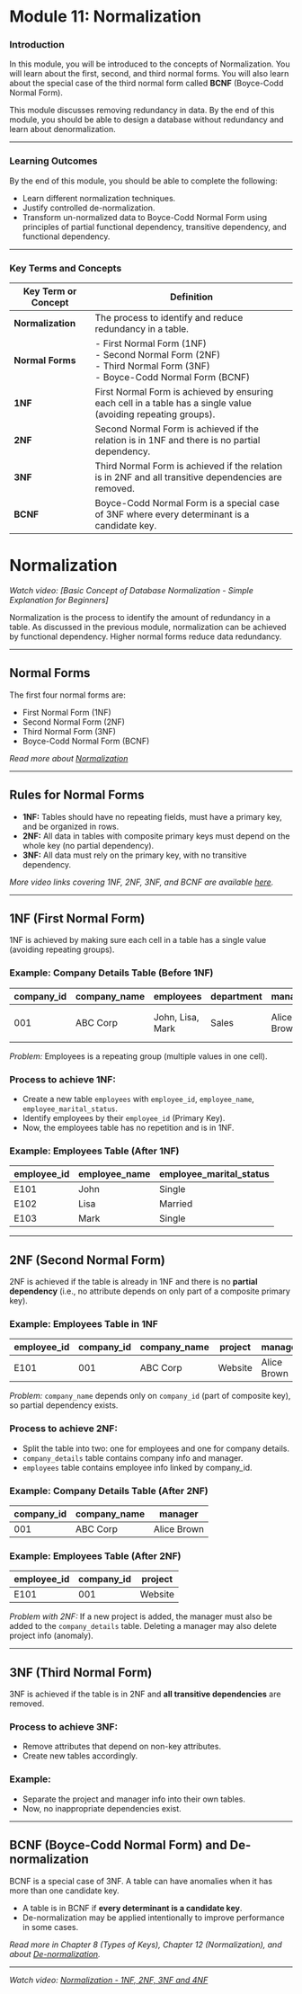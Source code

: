 # Module 11: Normalization

### Introduction

In this module, you will be introduced to the concepts of Normalization. You will learn about the first, second, and third normal forms. You will also learn about the special case of the third normal form called **BCNF** (Boyce-Codd Normal Form).

This module discusses removing redundancy in data. By the end of this module, you should be able to design a database without redundancy and learn about denormalization.

---

### Learning Outcomes

By the end of this module, you should be able to complete the following:

- Learn different normalization techniques.
- Justify controlled de-normalization.
- Transform un-normalized data to Boyce-Codd Normal Form using principles of partial functional dependency, transitive dependency, and functional dependency.

---

### Key Terms and Concepts

| Key Term or Concept | Definition |
| ------------------- | ---------- |
| **Normalization**   | The process to identify and reduce redundancy in a table. |
| **Normal Forms**    | - First Normal Form (1NF) <br> - Second Normal Form (2NF) <br> - Third Normal Form (3NF) <br> - Boyce-Codd Normal Form (BCNF) |
| **1NF**             | First Normal Form is achieved by ensuring each cell in a table has a single value (avoiding repeating groups). |
| **2NF**             | Second Normal Form is achieved if the relation is in 1NF and there is no partial dependency. |
| **3NF**             | Third Normal Form is achieved if the relation is in 2NF and all transitive dependencies are removed. |
| **BCNF**            | Boyce-Codd Normal Form is a special case of 3NF where every determinant is a candidate key. |

# Normalization

*Watch video: [Basic Concept of Database Normalization - Simple Explanation for Beginners]*

Normalization is the process to identify the amount of redundancy in a table. As discussed in the previous module, normalization can be achieved by functional dependency. Higher normal forms reduce data redundancy.

---

## Normal Forms

The first four normal forms are:

- First Normal Form (1NF)  
- Second Normal Form (2NF)  
- Third Normal Form (3NF)  
- Boyce-Codd Normal Form (BCNF)  

*Read more about [Normalization](#)*

---

## Rules for Normal Forms

- **1NF:** Tables should have no repeating fields, must have a primary key, and be organized in rows.  
- **2NF:** All data in tables with composite primary keys must depend on the whole key (no partial dependency).  
- **3NF:** All data must rely on the primary key, with no transitive dependency.

*More video links covering 1NF, 2NF, 3NF, and BCNF are available [here](#).*

---

## 1NF (First Normal Form)

1NF is achieved by making sure each cell in a table has a single value (avoiding repeating groups).

### Example: Company Details Table (Before 1NF)

| company_id | company_name | employees                           | department  | manager       | projects              |
|------------|--------------|-----------------------------------|-------------|---------------|-----------------------|
| 001        | ABC Corp     | John, Lisa, Mark                  | Sales       | Alice Brown   | Website Revamp, CRM    |

*Problem:* Employees is a repeating group (multiple values in one cell).

### Process to achieve 1NF:

- Create a new table `employees` with `employee_id`, `employee_name`, `employee_marital_status`.
- Identify employees by their `employee_id` (Primary Key).
- Now, the employees table has no repetition and is in 1NF.

### Example: Employees Table (After 1NF)

| employee_id | employee_name | employee_marital_status |
|-------------|---------------|------------------------|
| E101        | John          | Single                 |
| E102        | Lisa          | Married                |
| E103        | Mark          | Single                 |

---

## 2NF (Second Normal Form)

2NF is achieved if the table is already in 1NF and there is no **partial dependency** (i.e., no attribute depends on only part of a composite primary key).

### Example: Employees Table in 1NF

| employee_id | company_id | company_name | project    | manager       |
|-------------|------------|--------------|------------|---------------|
| E101        | 001        | ABC Corp     | Website    | Alice Brown   |

*Problem:* `company_name` depends only on `company_id` (part of composite key), so partial dependency exists.

### Process to achieve 2NF:

- Split the table into two: one for employees and one for company details.
- `company_details` table contains company info and manager.
- `employees` table contains employee info linked by company_id.

### Example: Company Details Table (After 2NF)

| company_id | company_name | manager     |
|------------|--------------|-------------|
| 001        | ABC Corp     | Alice Brown |

### Example: Employees Table (After 2NF)

| employee_id | company_id | project     |
|-------------|------------|-------------|
| E101        | 001        | Website     |

*Problem with 2NF:* If a new project is added, the manager must also be added to the `company_details` table. Deleting a manager may also delete project info (anomaly).

---

## 3NF (Third Normal Form)

3NF is achieved if the table is in 2NF and **all transitive dependencies** are removed.

### Process to achieve 3NF:

- Remove attributes that depend on non-key attributes.
- Create new tables accordingly.

### Example:

- Separate the project and manager info into their own tables.
- Now, no inappropriate dependencies exist.

---

## BCNF (Boyce-Codd Normal Form) and De-normalization

BCNF is a special case of 3NF. A table can have anomalies when it has more than one candidate key.

- A table is in BCNF if **every determinant is a candidate key**.
- De-normalization may be applied intentionally to improve performance in some cases.

*Read more in Chapter 8 (Types of Keys), Chapter 12 (Normalization), and about [De-normalization](#).*

---

*Watch video: [Normalization - 1NF, 2NF, 3NF and 4NF](#)*

